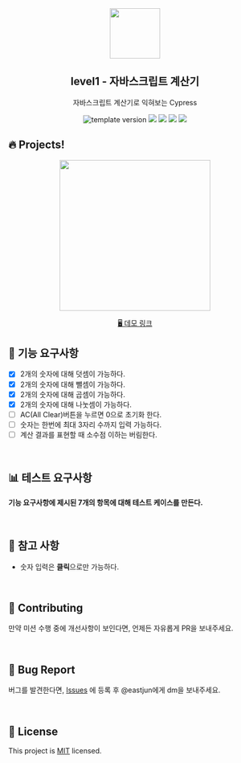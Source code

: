<br/>
<br/>

<p align="middle" >
  <img width="100px;" src="src/images/calculator_icon.png"/>
</p>
<h2 align="middle">level1 - 자바스크립트 계산기</h2>
<p align="middle">자바스크립트 계산기로 익혀보는 Cypress</p>
<p align="middle">
  <img src="https://img.shields.io/badge/version-1.0.0-blue?style=flat-square" alt="template version"/>
  <img src="https://img.shields.io/badge/language-html-red.svg?style=flat-square"/>
  <img src="https://img.shields.io/badge/language-css-blue.svg?style=flat-square"/>
  <img src="https://img.shields.io/badge/language-js-yellow.svg?style=flat-square"/>
  <img src="https://img.shields.io/badge/license-MIT-brightgreen.svg?style=flat-square"/>
</p>

## 🔥 Projects!
<p align="middle">
  <img width="300" src="src/images/calculator_ui.png">
</p>

<p align="middle">
  <a href="https://next-step.github.io/js-calculator/">🖥️ 데모 링크</a>
</p>


## 🎯 기능 요구사항

- [X] 2개의 숫자에 대해 덧셈이 가능하다.
- [X] 2개의 숫자에 대해 뺄셈이 가능하다.
- [X] 2개의 숫자에 대해 곱셈이 가능하다.
- [X] 2개의 숫자에 대해 나눗셈이 가능하다.
- [ ] AC(All Clear)버튼을 누르면 0으로 초기화 한다.
- [ ] 숫자는 한번에 최대 3자리 수까지 입력 가능하다.
- [ ] 계산 결과를 표현할 때 소수점 이하는 버림한다.

<br/>

## 📊 테스트 요구사항

**기능 요구사항에 제시된 7개의 항목에 대해 테스트 케이스를 만든다.**

<br/>

## 📄 참고 사항
* 숫자 입력은 **클릭**으로만 가능하다.

<br/>

## 👏 Contributing
만약 미션 수행 중에 개선사항이 보인다면, 언제든 자유롭게 PR을 보내주세요. 

<br/>

## 🐞 Bug Report
버그를 발견한다면, [Issues](https://github.com/next-step/js-calculator/issues) 에 등록 후 @eastjun에게 dm을 보내주세요.

<br/>

## 📝 License
This project is [MIT](https://github.com/next-step/js-calculator/blob/master/LICENSE) licensed.
